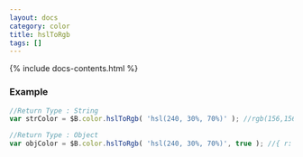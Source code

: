 ```yaml
---
layout: docs
category: color
title: hslToRgb
tags: []
---
```


{% include docs-contents.html %}

### Example
```js
//Return Type : String
var strColor = $B.color.hslToRgb( 'hsl(240, 30%, 70%)' ); //rgb(156,156,201)

//Return Type : Object
var objColor = $B.color.hslToRgb( 'hsl(240, 30%, 70%)', true ); //{ r: 156, g: 156, b: 201, a: 1 }
```